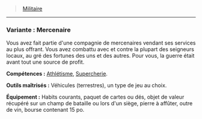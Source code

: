 ﻿> [Militaire](hd_background_militaire.md)

---

### Variante : Mercenaire

Vous avez fait partie d'une compagnie de mercenaires vendant ses services au plus offrant. Vous avez combattu avec et contre la plupart des seigneurs locaux, au gré des fortunes des uns et des autres. Pour vous, la guerre était avant tout une source de profit.

**Compétences :** [Athlétisme](hd_abilities_strength_athletisme.md), [Supercherie](hd_abilities_charisma_supercherie.md).

**Outils maîtrisés :** Véhicules (terrestres), un type de jeu au choix.

**Équipement :** Habits courants, paquet de cartes ou dés, objet de valeur récupéré sur un champ de bataille ou lors d'un siège, pierre à affûter, outre de vin, bourse contenant 15 po.

